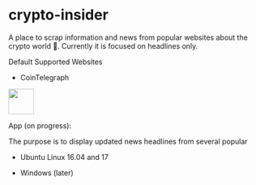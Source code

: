 # crypto-insider
A place to scrap information and news from popular websites about the crypto world :city_sunset:. Currently it is focused on headlines only.

Default Supported Websites

- CoinTelegraph
<img height="50" src=http://bitcoin.xyz/img/cointele.png>
<br>

App (on progress):

The purpose is to display updated news headlines from several popular  
- Ubuntu Linux 16.04 and 17

- Windows (later)
